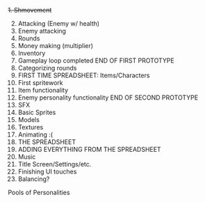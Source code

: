 ~~1. Shmovement~~

2. Attacking (Enemy w/ health)
3. Enemy attacking
4. Rounds
5. Money making (multiplier)
6. Inventory
7. Gameplay loop completed
END OF FIRST PROTOTYPE
8. Categorizing rounds
9. FIRST TIME SPREADSHEET: Items/Characters
10. First spritework
11. Item functionality
13. Enemy personality functionality
END OF SECOND PROTOTYPE
14. SFX
15. Basic Sprites
16. Models
17. Textures
18. Animating :(
19. THE SPREADSHEET
20. ADDING EVERYTHING FROM THE SPREADSHEET
21. Music
22. Title Screen/Settings/etc.
23. Finishing UI touches
24. Balancing?







Pools of Personalities
